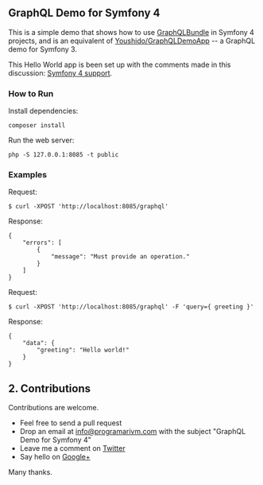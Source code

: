 ## GraphQL Demo for Symfony 4

This is a simple demo that shows how to use [GraphQLBundle](https://github.com/Youshido/GraphQLBundle) in Symfony 4 projects, and is an equivalent of [Youshido/GraphQLDemoApp](https://github.com/Youshido/GraphQLDemoApp/blob/master/README.md) -- a GraphQL demo for Symfony 3.

This Hello World app is been set up with the comments made in this discussion: [Symfony 4 support](https://github.com/Youshido/GraphQLBundle/issues/68).

### How to Run

Install dependencies:

    composer install

Run the web server:

    php -S 127.0.0.1:8085 -t public

### Examples

Request:

    $ curl -XPOST 'http://localhost:8085/graphql'

Response:

    {
        "errors": [
            {
                "message": "Must provide an operation."
            }
        ]
    }

Request:

    $ curl -XPOST 'http://localhost:8085/graphql' -F 'query={ greeting }'

Response:

    {
        "data": {
            "greeting": "Hello world!"
        }
    }

## 2. Contributions

Contributions are welcome.

- Feel free to send a pull request
- Drop an email at info@programarivm.com with the subject "GraphQL Demo for Symfony 4"
- Leave me a comment on [Twitter](https://twitter.com/programarivm)
- Say hello on [Google+](https://plus.google.com/+Programarivm)

Many thanks.
